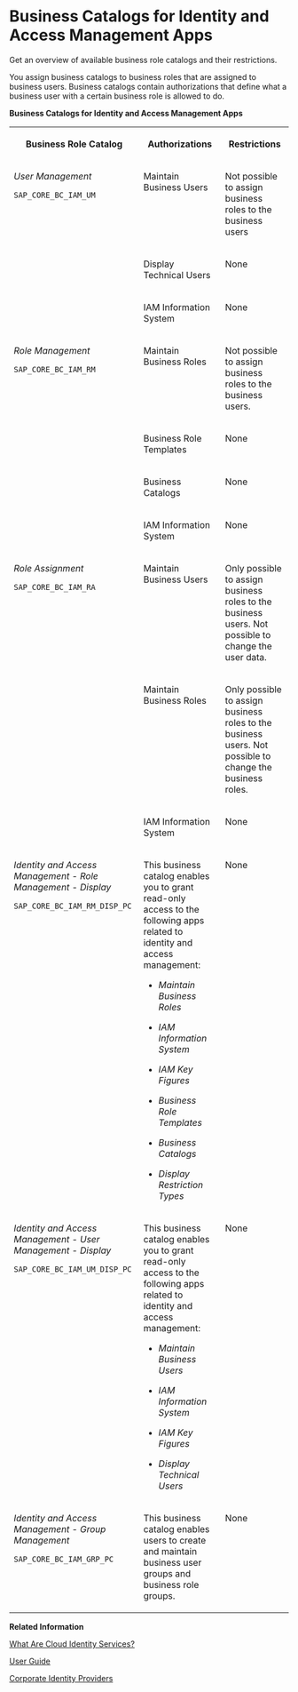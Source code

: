 <!-- loio9bbbfc78b74a45af9059da66a149e507 -->

# Business Catalogs for Identity and Access Management Apps

Get an overview of available business role catalogs and their restrictions.



You assign business catalogs to business roles that are assigned to business users. Business catalogs contain authorizations that define what a business user with a certain business role is allowed to do.

**Business Catalogs for Identity and Access Management Apps**


<table>
<tr>
<th valign="top">

Business Role Catalog

</th>
<th valign="top">

Authorizations

</th>
<th valign="top">

Restrictions

</th>
</tr>
<tr>
<td valign="top" rowspan="3">

*User Management*

`SAP_CORE_BC_IAM_UM`

</td>
<td valign="top">

Maintain Business Users

</td>
<td valign="top">

Not possible to assign business roles to the business users

</td>
</tr>
<tr>
<td valign="top">

Display Technical Users

</td>
<td valign="top">

None

</td>
</tr>
<tr>
<td valign="top">

IAM Information System

</td>
<td valign="top">

None

</td>
</tr>
<tr>
<td valign="top" rowspan="4">

*Role Management*

`SAP_CORE_BC_IAM_RM`

</td>
<td valign="top">

Maintain Business Roles

</td>
<td valign="top">

Not possible to assign business roles to the business users.

</td>
</tr>
<tr>
<td valign="top">

Business Role Templates

</td>
<td valign="top">

None

</td>
</tr>
<tr>
<td valign="top">

Business Catalogs

</td>
<td valign="top">

None

</td>
</tr>
<tr>
<td valign="top">

IAM Information System

</td>
<td valign="top">

None

</td>
</tr>
<tr>
<td valign="top" rowspan="3">

*Role Assignment*

`SAP_CORE_BC_IAM_RA`

</td>
<td valign="top">

Maintain Business Users

</td>
<td valign="top">

Only possible to assign business roles to the business users. Not possible to change the user data.

</td>
</tr>
<tr>
<td valign="top">

Maintain Business Roles

</td>
<td valign="top">

Only possible to assign business roles to the business users. Not possible to change the business roles.

</td>
</tr>
<tr>
<td valign="top">

IAM Information System

</td>
<td valign="top">

None

</td>
</tr>
<tr>
<td valign="top">

*Identity and Access Management - Role Management - Display* 

`SAP_CORE_BC_IAM_RM_DISP_PC`

</td>
<td valign="top">

This business catalog enables you to grant read-only access to the following apps related to identity and access management:

-   *Maintain Business Roles*

-   *IAM Information System*

-   *IAM Key Figures*

-   *Business Role Templates*

-   *Business Catalogs*

-   *Display Restriction Types*




</td>
<td valign="top">

None

</td>
</tr>
<tr>
<td valign="top">

*Identity and Access Management - User Management - Display*

`SAP_CORE_BC_IAM_UM_DISP_PC`

</td>
<td valign="top">

This business catalog enables you to grant read-only access to the following apps related to identity and access management:

-   *Maintain Business Users*

-   *IAM Information System*

-   *IAM Key Figures*

-   *Display Technical Users*




</td>
<td valign="top">

None

</td>
</tr>
<tr>
<td valign="top">

*Identity and Access Management - Group Management*

`SAP_CORE_BC_IAM_GRP_PC`

</td>
<td valign="top">

This business catalog enables users to create and maintain business user groups and business role groups.

</td>
<td valign="top">

None

</td>
</tr>
</table>

**Related Information**  


[What Are Cloud Identity Services?](https://help.sap.com/docs/cloud-identity-services/cloud-identity-services/what-is-identity-authentication?locale=en-US)

[User Guide](https://help.sap.com/docs/cloud-identity-services/cloud-identity-services/user-guide?locale=en-US)

[Corporate Identity Providers](https://help.sap.com/docs/cloud-identity-services/cloud-identity-services/corporate-identity-providers?locale=en-US)


